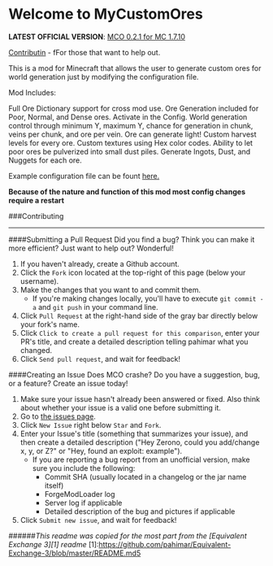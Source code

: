 # Welcome to MyCustomOres
**LATEST OFFICIAL VERSION**: [MCO 0.2.1 for MC 1.7.10](http://minecraft.curseforge.com/mc-mods/228095-mycustomores)

[Contributin](#contributin) - fFor those that want to help out.

This is a mod for Minecraft that allows the user to generate custom ores for world generation just by modifying the configuration file.

Mod Includes:

Full Ore Dictionary support for cross mod use.
Ore Generation included for Poor, Normal, and Dense ores. Activate in the Config.
World generation control through minimum Y, maximum Y, chance for generation in chunk, veins per chunk, and ore per vein.
Ore can generate light!
Custom harvest levels for every ore.
Custom textures using Hex color codes.
Ability to let poor ores be pulverized into small dust piles.
Generate Ingots, Dust, and Nuggets for each ore.

Example configuration file can be fount [here.](https://github.com/ZeronoAshaen/MyCustomOres/blob/master/config/Default_Config.cfg)

**Because of the nature and function of this mod most config changes require a restart**

###Contributing
***
####Submitting a Pull Request
Did you find a bug? Think you can make it more efficient? Just want to help out? Wonderful!

1. If you haven't already, create a Github account.
2. Click the `Fork` icon located at the top-right of this page (below your username).
3. Make the changes that you want to and commit them.
	* If you're making changes locally, you'll have to execute `git commit -a` and `git push` in your command line.
4. Click `Pull Request` at the right-hand side of the gray bar directly below your fork's name.
5. Click `Click to create a pull request for this comparison`, enter your PR's title, and create a detailed description telling pahimar what you changed.
6. Click `Send pull request`, and wait for feedback!

####Creating an Issue
Does MCO crashe? Do you have a suggestion, bug, or a feature? Create an issue today!

1. Make sure your issue hasn't already been answered or fixed.  Also think about whether your issue is a valid one before submitting it.
2. Go to [the issues page](https://github.com/ZeronoAshaen/MyCustomOres/issues).
3. Click `New Issue` right below `Star` and `Fork`.
4. Enter your Issue's title (something that summarizes your issue), and then create a detailed description ("Hey Zerono, could you add/change x, y, or Z?" or "Hey, found an exploit:  example").
	* If you are reporting a bug report from an unofficial version, make sure you include the following:
		* Commit SHA (usually located in a changelog or the jar name itself)
		* ForgeModLoader log
		* Server log if applicable
		* Detailed description of the bug and pictures if applicable
5. Click `Submit new issue`, and wait for feedback!


######*This readme was copied for the most part from the [Equivalent Exchange 3][1] readme*
[1]:https://github.com/pahimar/Equivalent-Exchange-3/blob/master/README.md5